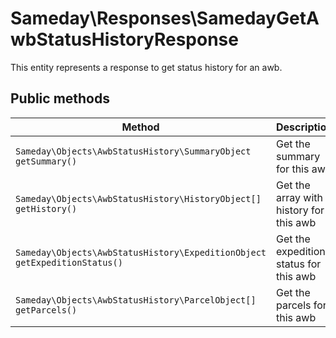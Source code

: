 # Sameday\Responses\SamedayGetAwbStatusHistoryResponse

This entity represents a response to get status history for an awb.

## Public methods

| Method | Description |
| ------------- | ------------- |
| `Sameday\Objects\AwbStatusHistory\SummaryObject getSummary()` | Get the summary for this awb |
| `Sameday\Objects\AwbStatusHistory\HistoryObject[] getHistory()` | Get the array with history for this awb |
| `Sameday\Objects\AwbStatusHistory\ExpeditionObject getExpeditionStatus()` | Get the expedition status for this awb |
| `Sameday\Objects\AwbStatusHistory\ParcelObject[] getParcels()` | Get the parcels for this awb |
